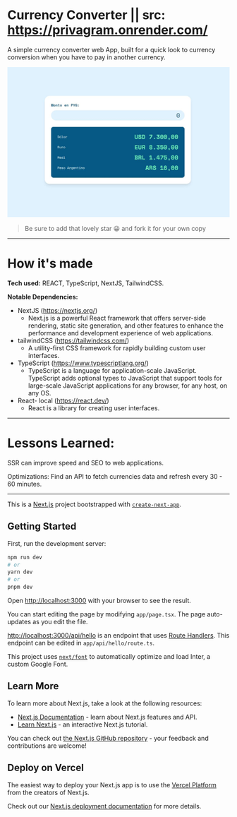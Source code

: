 # Currency Converter || src: https://privagram.onrender.com/

A simple currency converter web App, built for a quick look to currency conversion when you have to pay in another currency.

![login](public/graph.JPG)

> Be sure to add that lovely star 😀 and fork it for your own copy

---

# How it's made

**Tech used:** REACT, TypeScript, NextJS, TailwindCSS.

**Notable Dependencies:**

* NextJS (https://nextjs.org/)
   - Next.js is a powerful React framework that offers server-side rendering, static site generation, and other features to enhance the performance and development experience of web applications.
* tailwindCSS (https://tailwindcss.com/)
   - A utility-first CSS framework for rapidly building custom user interfaces.
* TypeScript (https://www.typescriptlang.org/)
   - TypeScript is a language for application-scale JavaScript. TypeScript adds optional types to JavaScript that support tools for large-scale JavaScript applications for any browser, for any host, on any OS. 
* React- local (https://react.dev/)
   - React is a library for creating user interfaces.

---

# Lessons Learned:

SSR can improve speed and SEO to web applications.

Optimizations: Find an API to fetch currencies data and refresh every 30 - 60 minutes.  

---


This is a [Next.js](https://nextjs.org/) project bootstrapped with [`create-next-app`](https://github.com/vercel/next.js/tree/canary/packages/create-next-app).

## Getting Started

First, run the development server:

```bash
npm run dev
# or
yarn dev
# or
pnpm dev
```

Open [http://localhost:3000](http://localhost:3000) with your browser to see the result.

You can start editing the page by modifying `app/page.tsx`. The page auto-updates as you edit the file.

[http://localhost:3000/api/hello](http://localhost:3000/api/hello) is an endpoint that uses [Route Handlers](https://beta.nextjs.org/docs/routing/route-handlers). This endpoint can be edited in `app/api/hello/route.ts`.

This project uses [`next/font`](https://nextjs.org/docs/basic-features/font-optimization) to automatically optimize and load Inter, a custom Google Font.

## Learn More

To learn more about Next.js, take a look at the following resources:

- [Next.js Documentation](https://nextjs.org/docs) - learn about Next.js features and API.
- [Learn Next.js](https://nextjs.org/learn) - an interactive Next.js tutorial.

You can check out [the Next.js GitHub repository](https://github.com/vercel/next.js/) - your feedback and contributions are welcome!

## Deploy on Vercel

The easiest way to deploy your Next.js app is to use the [Vercel Platform](https://vercel.com/new?utm_medium=default-template&filter=next.js&utm_source=create-next-app&utm_campaign=create-next-app-readme) from the creators of Next.js.

Check out our [Next.js deployment documentation](https://nextjs.org/docs/deployment) for more details.
